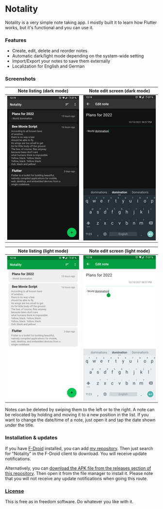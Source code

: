 # Notality
Notality is a very simple note taking app. I mostly built it to learn how Flutter works, but it's functional and you can use it.

### Features
* Create, edit, delete and reorder notes
* Automatic dark/light mode depending on the system-wide setting
* Import/Export your notes to save them externally
* Localization for English and German

### Screenshots
|                 Note listing (dark mode)                  |               Note edit screen  (dark mode)                |
| :-------------------------------------------------------: | :--------------------------------------------------------: |
| ![Note listing](.github/screenshots/d-listing.png?raw=true) | ![Note editing](.github/screenshots/d-edit.png?raw=true) |

|                 Note listing (light mode)                  |               Note edit screen  (light mode)                |
| :-------------------------------------------------------: | :--------------------------------------------------------: |
| ![Note listing](.github/screenshots/l-listing.png?raw=true) | ![Note editing](.github/screenshots/l-edit.png?raw=true) |

Notes can be deleted by swiping them to the left or to the right. A note can be relocated by holding and moving it to a new position in the list.
If you want to change the date/time of a note, just open it and tap the date shown under the title.

### Installation & updates
If you have [F-Droid](https://f-droid.org/) installed, you can add [my repository](https://github.com/xarantolus/fdroid). Then just search for "Notality" in the F-Droid client to download. You will receive update notifications.

Alternatively, you can [download the APK file from the releases section of this repository](https://github.com/xarantolus/notality/releases/latest). Then open it from the file manager to install it. Please note that you will not receive any update notifications when going this route.


### [License](LICENSE)
This is free as in freedom software. Do whatever you like with it.
